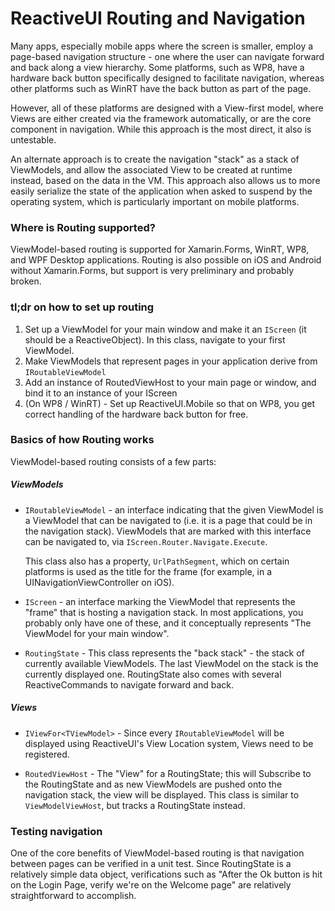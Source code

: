 # ReactiveUI Routing and Navigation

Many apps, especially mobile apps where the screen is smaller, employ a
page-based navigation structure - one where the user can navigate forward and
back along a view hierarchy. Some platforms, such as WP8, have a hardware back
button specifically designed to facilitate navigation, whereas other platforms
such as WinRT have the back button as part of the page.

However, all of these platforms are designed with a View-first model, where
Views are either created via the framework automatically, or are the core
component in navigation. While this approach is the most direct, it also is
untestable.

An alternate approach is to create the navigation "stack" as a stack of
ViewModels, and allow the associated View to be created at runtime instead,
based on the data in the VM. This approach also allows us to more easily
serialize the state of the application when asked to suspend by the operating
system, which is particularly important on mobile platforms.

### Where is Routing supported?

ViewModel-based routing is supported for Xamarin.Forms, WinRT, WP8, and WPF
Desktop applications. Routing is also possible on iOS and Android without
Xamarin.Forms, but support is very preliminary and probably broken.

### tl;dr on how to set up routing

1. Set up a ViewModel for your main window and make it an `IScreen` (it should
   be a ReactiveObject). In this class, navigate to your first ViewModel.
1. Make ViewModels that represent pages in your application derive from
   `IRoutableViewModel`
1. Add an instance of RoutedViewHost to your main page or window, and bind it
   to an instance of your IScreen
1. (On WP8 / WinRT) - Set up ReactiveUI.Mobile so that on WP8, you get correct
   handling of the hardware back button for free.

### Basics of how Routing works

ViewModel-based routing consists of a few parts:

##### ViewModels

* `IRoutableViewModel` - an interface indicating that the given ViewModel is
  a ViewModel that can be navigated to (i.e. it is a page that could be in the
  navigation stack). ViewModels that are marked with this interface can be
  navigated to, via `IScreen.Router.Navigate.Execute`.

  This class also has a property, `UrlPathSegment`, which on certain platforms
  is used as the title for the frame (for example, in a
  UINavigationViewController on iOS).

* `IScreen` - an interface marking the ViewModel that represents the "frame"
  that is hosting a navigation stack. In most applications, you probably only
  have one of these, and it conceptually represents "The ViewModel for your
  main window".

* `RoutingState` - This class represents the "back stack" - the stack of
  currently available ViewModels. The last ViewModel on the stack is the
  currently displayed one. RoutingState also comes with several
  ReactiveCommands to navigate forward and back.

##### Views

* `IViewFor<TViewModel>` - Since every `IRoutableViewModel` will be displayed
  using ReactiveUI's View Location system, Views need to be registered.

* `RoutedViewHost` - The "View" for a RoutingState; this will Subscribe to the
  RoutingState and as new ViewModels are pushed onto the navigation stack, the
  view will be displayed. This class is similar to `ViewModelViewHost`, but
  tracks a RoutingState instead.

### Testing navigation

One of the core benefits of ViewModel-based routing is that navigation between
pages can be verified in a unit test. Since RoutingState is a relatively
simple data object, verifications such as "After the Ok button is hit on the
Login Page, verify we're on the Welcome page" are relatively straightforward
to accomplish.

